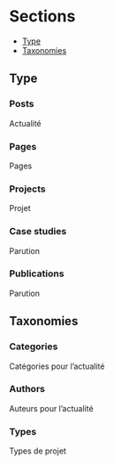 # Sections

- [Type](#type)
- [Taxonomies](#taxonomies)

## Type

### Posts
Actualité

### Pages
Pages

### Projects
Projet

### Case studies
Parution 

### Publications
Parution 

## Taxonomies

### Categories
Catégories pour l’actualité

### Authors
Auteurs pour l’actualité

### Types
Types de projet
